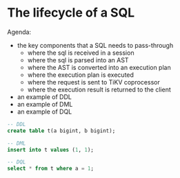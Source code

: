 # The lifecycle of a SQL

Agenda:

* the key components that a SQL needs to pass-through
  * where the sql is received in a session
  * where the sql is parsed into an AST
  * where the AST is converted into an execution plan
  * where the execution plan is executed
  * where the request is sent to TiKV coprocessor
  * where the execution result is returned to the client
* an example of DDL
* an example of DML
* an example of DQL

```sql
-- DDL
create table t(a bigint, b bigint);

-- DML
insert into t values (1, 1);

-- DQL
select * from t where a = 1;
```

